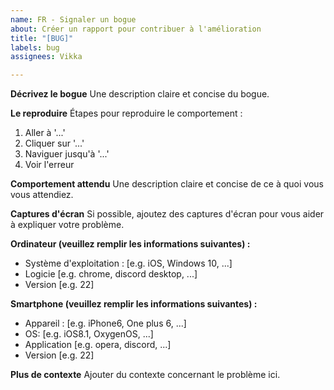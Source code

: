 ```yaml
---
name: FR - Signaler un bogue
about: Créer un rapport pour contribuer à l'amélioration
title: "[BUG]"
labels: bug
assignees: Vikka

---
```


**Décrivez le bogue**
Une description claire et concise du bogue.

**Le reproduire**
Étapes pour reproduire le comportement :
1. Aller à '...'
2. Cliquer sur '...'
3. Naviguer jusqu'à '...'
4. Voir l'erreur

**Comportement attendu**
Une description claire et concise de ce à quoi vous vous attendiez.

**Captures d'écran**
Si possible, ajoutez des captures d'écran pour vous aider à expliquer votre problème.

**Ordinateur (veuillez remplir les informations suivantes) :**
 - Système d'exploitation : [e.g. iOS, Windows 10, ...]
 - Logicie [e.g. chrome, discord desktop, ...]
 - Version [e.g. 22]

**Smartphone (veuillez remplir les informations suivantes) :**
 - Appareil : [e.g. iPhone6, One plus 6, ...]
 - OS: [e.g. iOS8.1, OxygenOS, ...]
 - Application [e.g. opera, discord, ...]
 - Version [e.g. 22]

**Plus de contexte**
Ajouter du contexte concernant le problème ici.

